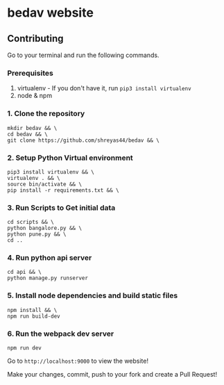 # bedav website

## Contributing
Go to your terminal and run the following commands.

### Prerequisites

1. virtualenv - If you don't have it, run `pip3 install virtualenv`
2. node & npm

### 1. Clone the repository

```
mkdir bedav && \
cd bedav && \
git clone https://github.com/shreyas44/bedav && \
```

### 2. Setup Python Virtual environment

```
pip3 install virtualenv && \
virtualenv . && \
source bin/activate && \
pip install -r requirements.txt && \
```

### 3. Run Scripts to Get initial data

```
cd scripts && \
python bangalore.py && \
python pune.py && \
cd ..
```

### 4. Run python api server

```
cd api && \
python manage.py runserver
```

### 5. Install node dependencies and build static files

```
npm install && \
npm run build-dev
```

### 6. Run the webpack dev server

```
npm run dev
```

Go to `http://localhost:9000` to view the website!

Make your changes, commit, push to your fork and create a Pull Request!